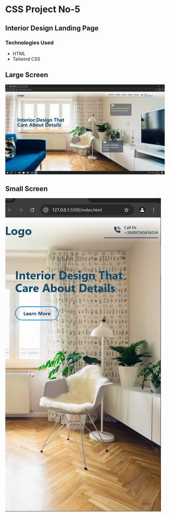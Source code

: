 # CSS Project No-5

## Interior Design Landing Page

### Technologies Used
- HTML
- Tailwind CSS

## Large Screen

![ss1](./Screenshot%20(35).png)

## Small Screen

![ss2](./Screenshot%20(36).png)